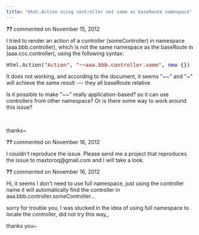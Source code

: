```yaml
---
title: "Html.Action using controller not same as baseRoute namespace"
---
```

<div id="comment-942497" class="discussion-comment op">
   <div class="discussion-header"><b>??</b> commented on 
      <time datetime="2012-11-15T21:29:37.713-08:00" title="2012-11-15T21:29:37.713-08:00">November 15, 2012</time>
   </div>
   <div class="discussion-message">
<p>I tried to render an action of a controller (someController) in namespace (aaa.bbb.controller), which is not the same namespace as the baseRoute in (aaa.ccc.controller), using the following syntax:</p>
<pre>Html.Action(<span style="color:#a31515">&quot;Action&quot;</span>, <span style="color:#a31515">&quot;~~aaa.bbb.controller.some&quot;</span>, <span style="color:blue">new</span> {})</pre>
<p>It does not working, and according to the document, it seems &quot;~~&quot; and &quot;~&quot; will achieve the same result --- they all baseRoute relative</p>
<p>Is it possible to make &quot;~~&quot; really application-based? so it can use controllers from other namespace? Or is there some way to work around this issue?</p>
<p>&nbsp;</p>
<p>thanks~</p>
</div>
</div>
<div id="comment-942791" class="discussion-comment">
   <div class="discussion-header"><b>??</b> commented on 
      <time datetime="2012-11-16T06:57:12.533-08:00" title="2012-11-16T06:57:12.533-08:00">November 16, 2012</time>
   </div>
   <div class="discussion-message">
<p>I couldn't reproduce the issue. Please send me a project that reproduces the issue to maxtoroq@gmail.com and I will take a look.</p>
</div>
</div>
<div id="comment-943064" class="discussion-comment marked-as-answer">
   <div class="discussion-header"><b>??</b> commented on 
      <time datetime="2012-11-16T14:52:05.61-08:00" title="2012-11-16T14:52:05.61-08:00">November 16, 2012</time>
   </div>
   <div class="discussion-message">
<p>Hi, it seems I don't need to use full namespace, just using the controller name it will automatically find the controller in aaa.bbb.controller.someController...</p>
<p>sorry for trouble you, I was&nbsp;stucked&nbsp;in the idea of using full namespace to locate the controller, did not try this way,,</p>
<p>thanks you~</p>
</div>
</div>